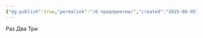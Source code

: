 ```yaml
---
{"dg-publish":true,"permalink":"/О предприятии/","created":"2025-08-05T16:16:30.000+03:00","updated":"2025-08-05T16:16:30.000+03:00"}
---
```



Раз
Два 
Три
